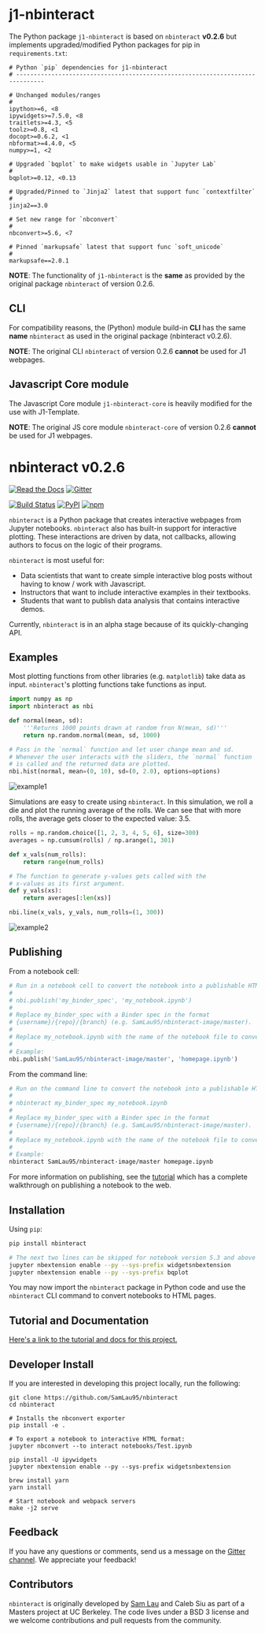 # j1-nbinteract

<!-- [//]: # [![PyPI](https://img.shields.io/pypi/v/nbinteract.svg)](https://pypi.python.org/pypi/j1-nbinteract/) -->
<!-- [//]: # [![NPM](https://img.shields.io/npm/v/nbinteract.svg)](https://www.npmjs.com/package/j1-nbinteract-core) -->

The Python package `j1-nbinteract` is based on `nbinteract` **v0.2.6** but
implements upgraded/modified Python packages for pip in `requirements.txt`:

```
# Python `pip` dependencies for j1-nbinteract
# ------------------------------------------------------------------------------

# Unchanged modules/ranges
#
ipython>=6, <8
ipywidgets>=7.5.0, <8
traitlets>=4.3, <5
toolz>=0.8, <1
docopt>=0.6.2, <1
nbformat>=4.4.0, <5
numpy>=1, <2

# Upgraded `bqplot` to make widgets usable in `Jupyter Lab`
#
bqplot>=0.12, <0.13

# Upgraded/Pinned to `Jinja2` latest that support func `contextfilter`
#
jinja2==3.0

# Set new range for `nbconvert`
#
nbconvert>=5.6, <7

# Pinned `markupsafe` latest that support func `soft_unicode`
#
markupsafe==2.0.1
```

**NOTE**: The functionality of `j1-nbinteract` is the **same** as provided by the original package `nbinteract` of version 0.2.6.

## CLI

For compatibility reasons, the (Python) module build-in **CLI** has the same
**name** `nbinteract` as used in the original package (nbinteract v0.2.6).

**NOTE**: The original CLI `nbinteract` of version 0.2.6 **cannot** be used
for J1 webpages.

## Javascript Core module

The Javascript Core module `j1-nbinteract-core` is heavily modified for the
use with J1-Template.

**NOTE**: The original JS core module `nbinteract-core` of version 0.2.6
**cannot** be used for J1 webpages.


# nbinteract v0.2.6

[![Read the Docs](https://img.shields.io/badge/docs-nbinteract.com-green.svg)][docs]
[![Gitter](https://badges.gitter.im/owner/repo.png)][gitter]

[![Build Status](https://travis-ci.org/SamLau95/nbinteract.svg?branch=master)](https://travis-ci.org/SamLau95/nbinteract)
[![PyPI](https://img.shields.io/pypi/v/nbinteract.svg)](https://pypi.python.org/pypi/nbinteract/)
[![npm](https://img.shields.io/npm/v/nbinteract.svg)](https://www.npmjs.com/package/nbinteract)


`nbinteract` is a Python package that creates interactive webpages from Jupyter
notebooks. `nbinteract` also has built-in support for interactive plotting.
These interactions are driven by data, not callbacks, allowing authors to focus
on the logic of their programs.

`nbinteract` is most useful for:

- Data scientists that want to create simple interactive blog posts without having
  to know / work with Javascript.
- Instructors that want to include interactive examples in their textbooks.
- Students that want to publish data analysis that contains interactive demos.

Currently, `nbinteract` is in an alpha stage because of its quickly-changing
API.

## Examples

Most plotting functions from other libraries (e.g. `matplotlib`) take data as
input. `nbinteract`'s plotting functions take functions as input.

```python
import numpy as np
import nbinteract as nbi

def normal(mean, sd):
    '''Returns 1000 points drawn at random fron N(mean, sd)'''
    return np.random.normal(mean, sd, 1000)

# Pass in the `normal` function and let user change mean and sd.
# Whenever the user interacts with the sliders, the `normal` function
# is called and the returned data are plotted.
nbi.hist(normal, mean=(0, 10), sd=(0, 2.0), options=options)
```

![example1](https://github.com/SamLau95/nbinteract/raw/master/docs/images/example1.gif)

Simulations are easy to create using `nbinteract`. In this simulation, we roll
a die and plot the running average of the rolls. We can see that with more
rolls, the average gets closer to the expected value: 3.5.

```python
rolls = np.random.choice([1, 2, 3, 4, 5, 6], size=300)
averages = np.cumsum(rolls) / np.arange(1, 301)

def x_vals(num_rolls):
    return range(num_rolls)

# The function to generate y-values gets called with the
# x-values as its first argument.
def y_vals(xs):
    return averages[:len(xs)]

nbi.line(x_vals, y_vals, num_rolls=(1, 300))
```

![example2](https://github.com/SamLau95/nbinteract/raw/master/docs/images/example2.gif)

## Publishing

From a notebook cell:

```python
# Run in a notebook cell to convert the notebook into a publishable HTML page:
#
# nbi.publish('my_binder_spec', 'my_notebook.ipynb')
#
# Replace my_binder_spec with a Binder spec in the format
# {username}/{repo}/{branch} (e.g. SamLau95/nbinteract-image/master).
#
# Replace my_notebook.ipynb with the name of the notebook file to convert.
#
# Example:
nbi.publish('SamLau95/nbinteract-image/master', 'homepage.ipynb')
```

From the command line:

```bash
# Run on the command line to convert the notebook into a publishable HTML page.
#
# nbinteract my_binder_spec my_notebook.ipynb
#
# Replace my_binder_spec with a Binder spec in the format
# {username}/{repo}/{branch} (e.g. SamLau95/nbinteract-image/master).
#
# Replace my_notebook.ipynb with the name of the notebook file to convert.
#
# Example:
nbinteract SamLau95/nbinteract-image/master homepage.ipynb
```

For more information on publishing, see the [tutorial][] which has a complete
walkthrough on publishing a notebook to the web.

## Installation

Using `pip`:

```bash
pip install nbinteract

# The next two lines can be skipped for notebook version 5.3 and above
jupyter nbextension enable --py --sys-prefix widgetsnbextension
jupyter nbextension enable --py --sys-prefix bqplot
```

You may now import the `nbinteract` package in Python code and use the
`nbinteract` CLI command to convert notebooks to HTML pages.

## Tutorial and Documentation

[Here's a link to the tutorial and docs for this project.][docs]

## Developer Install

If you are interested in developing this project locally, run the following:

```
git clone https://github.com/SamLau95/nbinteract
cd nbinteract

# Installs the nbconvert exporter
pip install -e .

# To export a notebook to interactive HTML format:
jupyter nbconvert --to interact notebooks/Test.ipynb

pip install -U ipywidgets
jupyter nbextension enable --py --sys-prefix widgetsnbextension

brew install yarn
yarn install

# Start notebook and webpack servers
make -j2 serve
```

## Feedback

If you have any questions or comments, send us a message on the
[Gitter channel][gitter]. We appreciate your feedback!

## Contributors

`nbinteract` is originally developed by [Sam Lau][sam] and Caleb Siu as part of
a Masters project at UC Berkeley. The code lives under a BSD 3 license and we
welcome contributions and pull requests from the community.

[tutorial]: /tutorial/tutorial_getting_started.html
[ipywidgets]: https://github.com/jupyter-widgets/ipywidgets
[bqplot]: https://github.com/bloomberg/bqplot
[widgets]: http://jupyter.org/widgets.html
[gh-pages]: https://pages.github.com/
[gitbook]: http://gitbook.com/
[install-nb]: http://jupyter.readthedocs.io/en/latest/install.html
[docs]: https://www.nbinteract.com/
[sam]: http://www.samlau.me/
[gitter]: https://gitter.im/nbinteract/Lobby/
